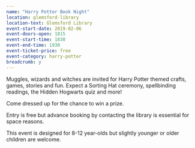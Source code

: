 ```yaml
---
name: "Harry Potter Book Night"
location: glemsford-library
location-text: Glemsford Library
event-start-date: 2019-02-06
event-doors-open: 1815
event-start-time: 1830
event-end-time: 1930
event-ticket-price: free
event-category: harry-potter
breadcrumb: y
---
```


Muggles, wizards and witches are invited for Harry Potter themed crafts, games, stories and fun. Expect a Sorting Hat ceremony, spellbinding readings, the Hidden Hogwarts quiz and more!

Come dressed up for the chance to win a prize.

Entry is free but advance booking by contacting the library is essential for space reasons.

This event is designed for 8-12 year-olds but slightly younger or older children are welcome.
